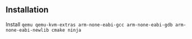 ## Installation

Install `qemu qemu-kvm-extras arm-none-eabi-gcc arm-none-eabi-gdb arm-none-eabi-newlib cmake ninja`